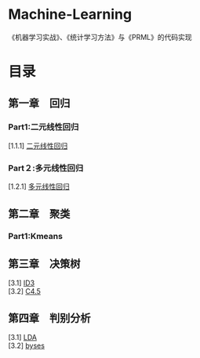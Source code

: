 # Machine-Learning
《机器学习实战》、《统计学习方法》与《PRML》的代码实现
# 目录
## 第一章　**回归**
### Part1:二元线性回归
[1.1.1] [二元线性回归](https://github.com/BIRlz/Machine-Learning/tree/master/LinearRegression/LinearRegressionWithMultiple)
### Part２:多元线性回归
[1.2.1] [多元线性回归](https://github.com/BIRlz/Machine-Learning/tree/master/LinearRegression/LinearRegressionWithFourEle)
## 第二章　**聚类**
### Part1:Kmeans
## 第三章　**决策树**
[3.1] [ID3](https://github.com/BIRlz/Machine-Learning/blob/master/decisionTree/ID3decisionTree.py) <br/>
[3.2] [C4.5](https://github.com/BIRlz/Machine-Learning/blob/master/decisionTree/C4-5DecisionTree.py)
## 第四章　**判别分析**
[3.1] [LDA](https://github.com/BIRlz/Machine-Learning/blob/master/discriminantAnalysis/LDA.py) <br/>
[3.2] [byses]()
